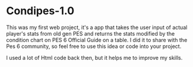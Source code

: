 # Condipes-1.0

 This was my first web project, it's a app that takes the user input of actual player's stats 
from old gen PES and returns the stats modified by the condition chart on PES 6 Official Guide on a table.
 I did it to share with the Pes 6 community, so feel free to use this idea or code into your project.

I used a lot of Html code back then, but it helps me to improve my skills.
